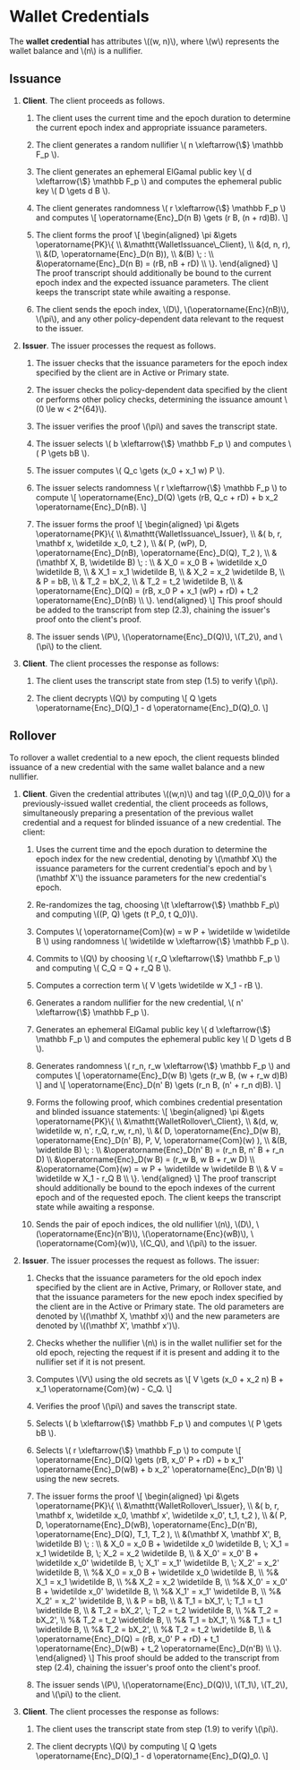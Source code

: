 # Wallet Credentials

The **wallet credential** has attributes \\((w, n)\\), where \\(w\\)
represents the wallet balance and \\(n\\) is a nullifier.

## Issuance

1. **Client**.  The client proceeds as follows.

    1. The client uses the current time and the epoch duration to determine
        the current epoch index and appropriate issuance parameters.

    2.  The client generates a random nullifier 
        \\(
        n \xleftarrow{\\$} \mathbb F\_p
        \\).

    3.  The client generates an ephemeral ElGamal public key
        \\(
        d \xleftarrow{\\$} \mathbb F\_p
        \\)
        and computes the ephemeral public key
        \\(
        D \gets d B
        \\).

    4.  The client generates randomness
        \\(
        r \xleftarrow{\\$} \mathbb F\_p
        \\)
        and computes
        \\[
        \operatorname{Enc}\_D(n B) \gets (r B, (n + rd)B).
        \\]

    5.  The client forms the proof
        \\[
        \begin{aligned}
        \pi &\gets \operatorname{PK}\\{ \\\\
            &\mathtt{WalletIssuance\\_Client}, \\\\
            &(d, n, r), \\\\
            &(D, \operatorname{Enc}\_D(n B)), \\\\
            &(B) \\; : \\\\
            &\operatorname{Enc}\_D(n B) = (rB, nB + rD) \\\\
        \\}.
        \end{aligned}
        \\]
        The proof transcript should additionally be bound to the current
        epoch index and the expected issuance parameters.  The client 
        keeps the transcript state while awaiting a response.

    6.  The client sends the epoch index, \\(D\\),
        \\(\operatorname{Enc}(nB)\\), \\(\pi\\), and any other policy-dependent
        data relevant to the request to the issuer.
    
2. **Issuer**.  The issuer processes the request as follows.

    1.  The issuer checks that the issuance parameters for the epoch index
        specified by the client are in Active or Primary state.

    2.  The issuer checks the policy-dependent data specified by the client or
        performs other policy checks, determining the issuance amount 
        \\(0 \le w < 2\^{64}\\).

    3.  The issuer verifies the proof \\(\pi\\) and saves the transcript state.
    
    4.  The issuer selects
        \\( b \xleftarrow{\\$} \mathbb F\_p \\)
        and computes
        \\( P \gets bB \\).

    5.  The issuer computes 
        \\( Q\_c \gets (x\_0 + x\_1 w) P \\).
    
    6.  The issuer selects randomness
        \\( r \xleftarrow{\\$} \mathbb F\_p \\)
        to compute
        \\[
        \operatorname{Enc}\_D(Q) \gets (rB, Q\_c + rD) + b x\_2 \operatorname{Enc}\_D(nB).
        \\]
    
    7.  The issuer forms the proof
        \\[
        \begin{aligned}
        \pi &\gets \operatorname{PK}\\{ \\\\
            &\mathtt{WalletIssuance\\_Issuer}, \\\\
            &(
                b, r, \mathbf x, \widetilde x\_0, t\_2
            ), \\\\
            &(
                P,
                (wP),
                D, 
                \operatorname{Enc}\_D(nB),
                \operatorname{Enc}\_D(Q),
                T\_2
            ), \\\\
            &(\mathbf X, B, \widetilde B) \\; : \\\\
            & X\_0 = x\_0 B + \widetilde x\_0 \widetilde B,  \\\\
            & X\_1 = x\_1 \widetilde B, \\\\
            & X\_2 = x\_2 \widetilde B, \\\\
            & P = bB, \\\\
            & T\_2 = bX\_2, \\\\
            & T\_2 = t\_2 \widetilde B, \\\\
            & \operatorname{Enc}\_D(Q) = 
                (rB, x\_0 P + x\_1 (wP) + rD) + t\_2 \operatorname{Enc}\_D(nB) \\\\
        \\}.
        \end{aligned}
        \\]
        This proof should be added to the transcript from step (2.3), chaining
        the issuer's proof onto the client's proof.  
        
    8.  The issuer sends \\(P\\), \\(\operatorname{Enc}\_D(Q)\\), \\(T\_2\\), and
        \\(\pi\\) to the client.
    
3. **Client**.  The client processes the response as follows:

    1.  The client uses the transcript state from step (1.5) to verify \\(\pi\\).

    2.  The client decrypts \\(Q\\) by computing
        \\[
        Q \gets \operatorname{Enc}\_D(Q)\_1 - d \operatorname{Enc}\_D(Q)\_0.
        \\]

## Rollover

To rollover a wallet credential to a new epoch, the client requests blinded
issuance of a new credential with the same wallet balance and a new
nullifier.

1. **Client**.  Given the credential attributes \\((w,n)\\) and tag \\((P\_0,Q\_0)\\)
    for a previously-issued wallet credential, the client proceeds as follows, simultaneously preparing a presentation of the previous wallet credential and a request for blinded issuance of a new credential.  The client:

    1.  Uses the current time and the epoch duration to determine
        the epoch index for the new credential, denoting by \\(\mathbf X\\) the
        issuance parameters for the current credential's epoch and by \\(\mathbf
        X'\\) the issuance parameters for the new credential's epoch.

    2.  Re-randomizes the tag, choosing
        \\(t \xleftarrow{\\$} \mathbb F\_p\\) and computing
        \\((P, Q) \gets (t P\_0, t Q\_0)\\).

    3.  Computes 
        \\(
        \operatorname{Com}(w) = w P + \widetilde w \widetilde B
        \\)
        using randomness
        \\(
        \widetilde w \xleftarrow{\\$} \mathbb F\_p
        \\).

    4.  Commits to \\(Q\\) by choosing
        \\(
        r\_Q \xleftarrow{\\$} \mathbb F\_p
        \\)
        and computing
        \\(
        C\_Q = Q + r\_Q B
        \\).

    5.  Computes a correction term
        \\(
            V \gets \widetilde w X\_1 - rB
        \\).

    6.  Generates a random nullifier for the new credential,
        \\(
        n' \xleftarrow{\\$} \mathbb F\_p
        \\).

    7.  Generates an ephemeral ElGamal public key
        \\(
        d \xleftarrow{\\$} \mathbb F\_p
        \\)
        and computes the ephemeral public key
        \\(
        D \gets d B
        \\).

    8.  Generates randomness
        \\(
        r\_n, r\_w \xleftarrow{\\$} \mathbb F\_p
        \\)
        and computes
        \\[
        \operatorname{Enc}\_D(w B) \gets (r\_w  B, (w + r\_w d)B)
        \\]
        and
        \\[
        \operatorname{Enc}\_D(n' B) \gets (r\_n B, (n' + r\_n d)B).
        \\]

    9.  Forms the following proof, which combines credential presentation
        and blinded issuance statements:
        \\[
        \begin{aligned}
        \pi &\gets \operatorname{PK}\\{ \\\\
            &\mathtt{WalletRollover\\_Client}, \\\\
            &(d, w, \widetilde w, n', r\_Q, r\_w, r\_n), \\\\
            &(
                D, 
                \operatorname{Enc}\_D(w B),
                \operatorname{Enc}\_D(n' B),
                P,
                V,
                \operatorname{Com}(w)
            ), \\\\
            &(B, \widetilde B) \\; : \\\\
            &\operatorname{Enc}\_D(n' B) = (r\_n B, n' B + r\_n D) \\\\
            &\operatorname{Enc}\_D(w B) = (r\_w B, w B + r\_w D) \\\\
            &\operatorname{Com}(w) = w P + \widetilde w \widetilde B \\\\
            & V = \widetilde w X\_1 - r\_Q B \\\\
        \\}.
        \end{aligned}
        \\]
        The proof transcript should additionally be bound to the epoch indexes of the current epoch and of the requested epoch.  The client keeps the transcript state while awaiting a response.

    10. Sends the pair of epoch indices, 
        the old nullifier \\(n\\),
        \\(D\\),
        \\(\operatorname{Enc}(n'B)\\),
        \\(\operatorname{Enc}(wB)\\),
        \\(\operatorname{Com}(w)\\),
        \\(C\_Q\\),
        and \\(\pi\\) 
        to the issuer.
    
2. **Issuer**.  The issuer processes the request as follows.  The issuer:

    1.  Checks that the issuance parameters for the old epoch index
        specified by the client are in Active, Primary, or Rollover state, and
        that the issuance parameters for the new epoch index specified by the
        client are in the Active or Primary state.  The old parameters are denoted 
        by \\((\mathbf X, \mathbf x)\\) and the new parameters are denoted by
        \\((\mathbf X', \mathbf x')\\).

    2.  Checks whether the nullifier \\(n\\) is in the wallet nullifier set
        for the old epoch, rejecting the request if it is present
        and adding it to the nullifier set if it is not present.
    
    3.  Computes \\(V\\) using the old secrets as 
        \\[
            V \gets (x\_0 + x\_2 n) B + x\_1 \operatorname{Com}(w) - C\_Q.
        \\]

    4.  Verifies the proof \\(\pi\\) and saves the transcript state.
    
    5.  Selects
        \\( b \xleftarrow{\\$} \mathbb F\_p \\)
        and computes
        \\( P \gets bB \\).

    6.  Selects
        \\( r \xleftarrow{\\$} \mathbb F\_p \\)
        to compute
        \\[
        \operatorname{Enc}\_D(Q) \gets (rB, x\_0' P + rD) + 
        b x\_1' \operatorname{Enc}\_D(wB) +
        b x\_2' \operatorname{Enc}\_D(n'B)
        \\]
        using the new secrets.
    
    7.  The issuer forms the proof
        \\[
        \begin{aligned}
        \pi &\gets \operatorname{PK}\\{ \\\\
            &\mathtt{WalletRollover\\_Issuer}, \\\\
            &(
                b, 
                r, 
                \mathbf x,
                \widetilde x\_0,
                \mathbf x', 
                \widetilde x\_0', 
                t\_1, 
                t\_2
            ), \\\\
            &(
                P,
                D, 
                \operatorname{Enc}\_D(wB),
                \operatorname{Enc}\_D(n'B),
                \operatorname{Enc}\_D(Q),
                T\_1,
                T\_2
            ), \\\\
            &(\mathbf X, \mathbf X', B, \widetilde B) \\; : \\\\
            & X\_0 = x\_0 B + \widetilde x\_0 \widetilde B, \\;
                X\_1 = x\_1 \widetilde B, \\;
                X\_2 = x\_2 \widetilde B, \\\\
            & X\_0' = x\_0' B + \widetilde x\_0' \widetilde B, \\;
                X\_1' = x\_1' \widetilde B, \\;
                X\_2' = x\_2' \widetilde B, \\\\
            %& X\_0 = x\_0 B + \widetilde x\_0 \widetilde B,  \\\\
            %& X\_1 = x\_1 \widetilde B, \\\\
            %& X\_2 = x\_2 \widetilde B, \\\\
            %& X\_0' = x\_0' B + \widetilde x\_0' \widetilde B,  \\\\
            %& X\_1' = x\_1' \widetilde B, \\\\
            %& X\_2' = x\_2' \widetilde B, \\\\
            & P = bB, \\\\
            & T\_1 = bX\_1', \\; T\_1 = t\_1 \widetilde B, \\\\
            & T\_2 = bX\_2', \\; T\_2 = t\_2 \widetilde B, \\\\
            %& T\_2 = bX\_2', \\\\
            %& T\_2 = t\_2 \widetilde B, \\\\
            %& T\_1 = bX\_1', \\\\
            %& T\_1 = t\_1 \widetilde B, \\\\
            %& T\_2 = bX\_2', \\\\
            %& T\_2 = t\_2 \widetilde B, \\\\
            & \operatorname{Enc}\_D(Q) =
                (rB, x\_0' P + rD) + 
                t\_1 \operatorname{Enc}\_D(wB) +
                t\_2 \operatorname{Enc}\_D(n'B) \\\\
        \\}.
        \end{aligned}
        \\]
        This proof should be added to the transcript from step (2.4), chaining
        the issuer's proof onto the client's proof.  
        
    8.  The issuer sends \\(P\\), \\(\operatorname{Enc}\_D(Q)\\), \\(T\_1\\), \\(T\_2\\), and
        \\(\pi\\) to the client.
    
3. **Client**.  The client processes the response as follows:

    1.  The client uses the transcript state from step (1.9) to verify \\(\pi\\).

    2.  The client decrypts \\(Q\\) by computing
        \\[
        Q \gets \operatorname{Enc}\_D(Q)\_1 - d \operatorname{Enc}\_D(Q)\_0.
        \\]
